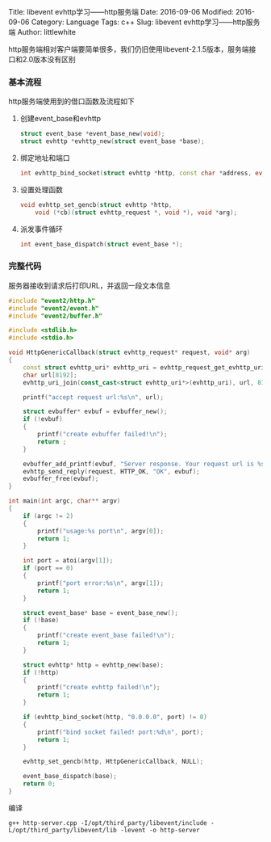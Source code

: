 Title: libevent evhttp学习——http服务端
Date: 2016-09-06
Modified: 2016-09-06
Category: Language
Tags: c++
Slug: libevent evhttp学习——http服务端
Author: littlewhite

http服务端相对客户端要简单很多，我们仍旧使用libevent-2.1.5版本，服务端接口和2.0版本没有区别

### 基本流程
http服务端使用到的借口函数及流程如下

1. 创建event_base和evhttp
    
    ```cpp
    struct event_base *event_base_new(void);
    struct evhttp *evhttp_new(struct event_base *base);
    ```
    
2. 绑定地址和端口

    ```cpp
    int evhttp_bind_socket(struct evhttp *http, const char *address, ev_uint16_t port);
    ```
    
3. 设置处理函数

    ```cpp
    void evhttp_set_gencb(struct evhttp *http,
        void (*cb)(struct evhttp_request *, void *), void *arg);
    ```

4. 派发事件循环

    ```cpp
    int event_base_dispatch(struct event_base *);
    ```
    
### 完整代码
服务器接收到请求后打印URL，并返回一段文本信息

```cpp
#include "event2/http.h"
#include "event2/event.h"
#include "event2/buffer.h"

#include <stdlib.h>
#include <stdio.h>

void HttpGenericCallback(struct evhttp_request* request, void* arg)
{
    const struct evhttp_uri* evhttp_uri = evhttp_request_get_evhttp_uri(request);
    char url[8192];
    evhttp_uri_join(const_cast<struct evhttp_uri*>(evhttp_uri), url, 8192);

    printf("accept request url:%s\n", url);

    struct evbuffer* evbuf = evbuffer_new();
    if (!evbuf)
    {
        printf("create evbuffer failed!\n");
        return ;
    }

    evbuffer_add_printf(evbuf, "Server response. Your request url is %s", url);
    evhttp_send_reply(request, HTTP_OK, "OK", evbuf);
    evbuffer_free(evbuf);
}

int main(int argc, char** argv)
{
    if (argc != 2)
    {
        printf("usage:%s port\n", argv[0]);
        return 1;
    }

    int port = atoi(argv[1]);
    if (port == 0)
    {
        printf("port error:%s\n", argv[1]);
        return 1;
    }

    struct event_base* base = event_base_new();
    if (!base)
    {
        printf("create event_base failed!\n");
        return 1;
    }

    struct evhttp* http = evhttp_new(base);
    if (!http)
    {
        printf("create evhttp failed!\n");
        return 1;
    }

    if (evhttp_bind_socket(http, "0.0.0.0", port) != 0)
    {
        printf("bind socket failed! port:%d\n", port);
        return 1;
    }

    evhttp_set_gencb(http, HttpGenericCallback, NULL);

    event_base_dispatch(base);
    return 0;
}

```

编译

    g++ http-server.cpp -I/opt/third_party/libevent/include -L/opt/third_party/libevent/lib -levent -o http-server
